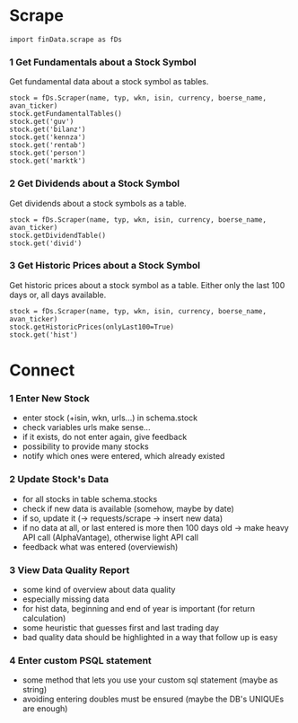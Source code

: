# Scrape

```
import finData.scrape as fDs
```

### 1 Get Fundamentals about a Stock Symbol

Get fundamental data about a stock symbol as tables.

```
stock = fDs.Scraper(name, typ, wkn, isin, currency, boerse_name, avan_ticker)
stock.getFundamentalTables()
stock.get('guv')
stock.get('bilanz')
stock.get('kennza')
stock.get('rentab')
stock.get('person')
stock.get('marktk')
```

### 2 Get Dividends about a Stock Symbol

Get dividends about a stock symbols as a table.

```
stock = fDs.Scraper(name, typ, wkn, isin, currency, boerse_name, avan_ticker)
stock.getDividendTable()
stock.get('divid')
```

### 3 Get Historic Prices about a Stock Symbol

Get historic prices about a stock symbol as a table.
Either only the last 100 days or, all days available.

```
stock = fDs.Scraper(name, typ, wkn, isin, currency, boerse_name, avan_ticker)
stock.getHistoricPrices(onlyLast100=True)
stock.get('hist')
```


# Connect

### 1 Enter New Stock

- enter stock (+isin, wkn, urls...) in schema.stock
- check variables urls make sense...
- if it exists, do not enter again, give feedback
- possibility to provide many stocks
- notify which ones were entered, which already existed


### 2 Update Stock's Data

- for all stocks in table schema.stocks
- check if new data is available (somehow, maybe by date)
- if so, update it (-> requests/scrape -> insert new data)
- if no data at all, or last entered is more then 100 days old -> make heavy API call (AlphaVantage), otherwise light API call
- feedback what was entered (overviewish)

### 3 View Data Quality Report

- some kind of overview about data quality
- especially missing data
- for hist data, beginning and end of year is important (for return calculation)
- some heuristic that guesses first and last trading day
- bad quality data should be highlighted in a way that follow up is easy

### 4 Enter custom PSQL statement

- some method that lets you use your custom sql statement (maybe as string)
- avoiding entering doubles must be ensured (maybe the DB's UNIQUEs are enough)
